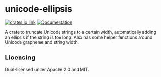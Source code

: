 # unicode-ellipsis

[<img src="https://img.shields.io/crates/v/unicode-ellipsis.svg?style=flat-square" alt="crates.io link">](https://crates.io/crates/unicode-ellipsis/0.1.3)
[<img src="https://img.shields.io/badge/docs-stable-66c2a5?style=flat-square&labelColor=555555&logoColor=white" alt="Documentation">](https://docs.rs/unicode-ellipsis)

A crate to truncate Unicode strings to a certain width, automatically adding an ellipsis if the string is too long. Also
has some helper functions around Unicode grapheme and string width.

## Licensing

Dual-licensed under Apache 2.0 and MIT.
